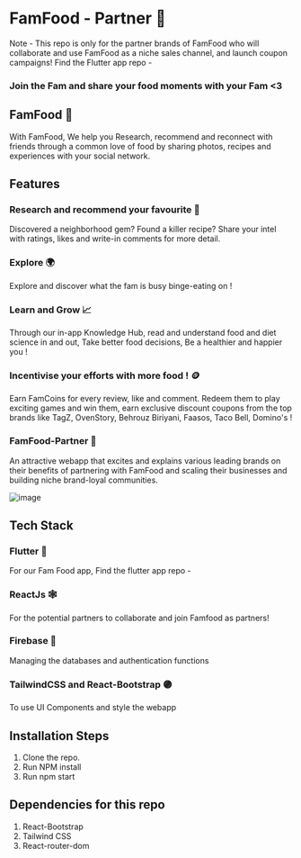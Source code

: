 # FamFood - Partner 🚀

Note - This repo is only for the partner brands of FamFood who will collaborate and use FamFood as a niche sales channel, and launch coupon campaigns! Find the Flutter app repo - 

### Join the Fam and share your food moments with your Fam <3 

## FamFood 🐤

With FamFood, We help you Research, recommend and reconnect with friends through a common love of food by sharing photos, recipes and experiences with your social network. 


## Features 

### Research and recommend your favourite 🏫

Discovered a neighborhood gem? Found a killer recipe? Share your intel with ratings, likes and write-in comments for more detail.

### Explore 🌍

Explore and discover what the fam is busy binge-eating on ! 

### Learn and Grow 📈

Through our in-app Knowledge Hub, read and understand food and diet science in and out, Take better food decisions, Be a healthier and happier you ! 

### Incentivise your efforts with more food ! 🪙

Earn FamCoins for every review, like and comment. Redeem them to play exciting games and win them, earn exclusive discount coupons from the top brands like TagZ, OvenStory, Behrouz Biriyani, Faasos, Taco Bell, Domino's ! 

### FamFood-Partner 💼

An attractive webapp that excites and explains various leading brands on their benefits of partnering with FamFood and scaling their businesses and building niche brand-loyal communities. 

![image](https://user-images.githubusercontent.com/78357366/155878094-3a957d2f-8d1d-46a5-9770-6425cec196c5.png)


## Tech Stack 

### Flutter 💙
For our Fam Food app, Find the flutter app repo - 

### ReactJs 🕸️
For the potential partners to collaborate and join Famfood as partners!

### Firebase 💛

Managing the databases and authentication functions

### TailwindCSS and React-Bootstrap 🟣

To use UI Components and style the webapp


## Installation Steps

1. Clone the repo.
2. Run NPM install
3. Run npm start

## Dependencies for this repo

1. React-Bootstrap
2. Tailwind CSS
3. React-router-dom





